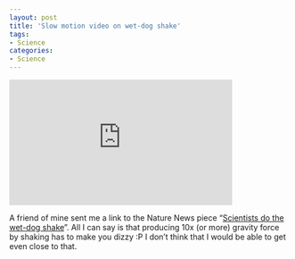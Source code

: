 ```yaml
---
layout: post
title: 'Slow motion video on wet-dog shake'
tags:
- Science
categories:
- Science
---
```

<iframe width="400" height="225" src="http://www.youtube.com/embed/AFzWJ6P2iyY?rel0" frameborder="0" ></iframe><br/><p>A friend of mine sent me a link to the Nature News piece &#8220;<a href="http://www.nature.com/news/scientists-do-the-wet-dog-shake-1.11177">Scientists do the wet-dog shake</a>&#8221;. All I can say is that producing 10x (or more) gravity force by shaking has to make you dizzy :P I don&#8217;t think that I would be able to get even close to that.</p>
